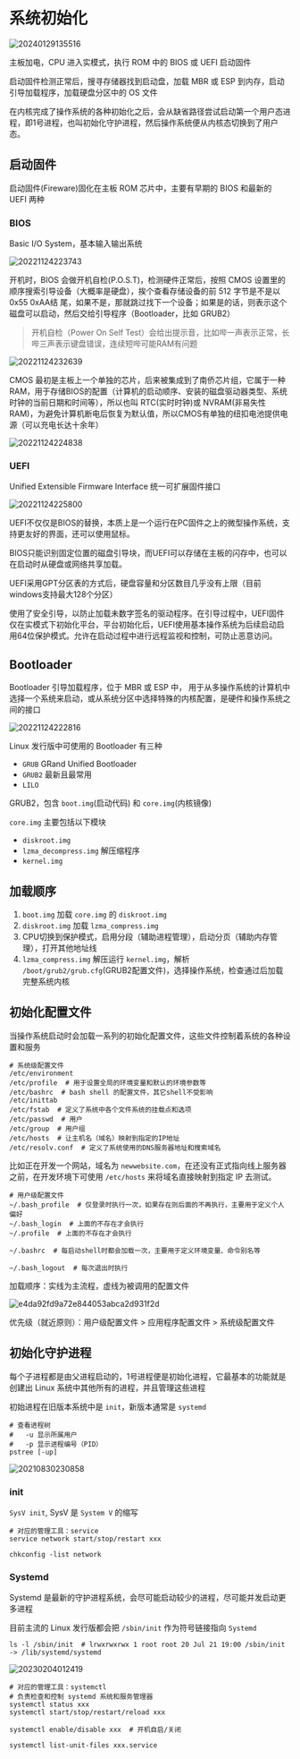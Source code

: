 # 系统初始化

![20240129135516](https://image.zuoright.com/20240129135516.png)

主板加电，CPU 进入实模式，执行 ROM 中的 BIOS 或 UEFI 启动固件

启动固件检测正常后，搜寻存储器找到启动盘，加载 MBR 或 ESP 到内存，启动引导加载程序，加载硬盘分区中的 OS 文件

在内核完成了操作系统的各种初始化之后，会从缺省路径尝试启动第一个用户态进程，即1号进程，也叫初始化守护进程，然后操作系统便从内核态切换到了用户态。

## 启动固件

启动固件(Fireware)固化在主板 ROM 芯片中，主要有早期的 BIOS 和最新的 UEFI 两种

### BIOS

Basic I/O System，基本输入输出系统

![20221124223743](https://image.zuoright.com/20221124223743.png)

开机时，BIOS 会做开机自检(P.O.S.T)，检测硬件正常后，按照 CMOS 设置里的顺序搜索引导设备（大概率是硬盘），挨个查看存储设备的前 512 字节是不是以 0x55 0xAA结 尾，如果不是，那就跳过找下一个设备；如果是的话，则表示这个磁盘可以启动，然后交给引导程序（Bootloader，比如 GRUB2）

> 开机自检（Power On Self Test）会给出提示音，比如哔一声表示正常，长哔三声表示键盘错误，连续短哔可能RAM有问题

![20221124232639](https://image.zuoright.com/20221124232639.png)

CMOS 最初是主板上一个单独的芯片，后来被集成到了南侨芯片组，它属于一种 RAM，用于存储BIOS的配置（计算机的启动顺序、安装的磁盘驱动器类型、系统时钟的当前日期和时间等），所以也叫 RTC(实时时钟)或 NVRAM(非易失性 RAM)，为避免计算机断电后恢复为默认值，所以CMOS有单独的纽扣电池提供电源（可以充电长达十余年）

![20221124224838](https://image.zuoright.com/20221124224838.png)

### UEFI

Unified Extensible Firmware Interface 统一可扩展固件接口

![20221124225800](https://image.zuoright.com/20221124225800.png)

UEFI不仅仅是BIOS的替换，本质上是一个运行在PC固件之上的微型操作系统，支持更友好的界面，还可以使用鼠标。

BIOS只能识别固定位置的磁盘引导块，而UEFI可以存储在主板的闪存中，也可以在启动时从硬盘或网络共享加载。

UEFI采用GPT分区表的方式后，硬盘容量和分区数目几乎没有上限（目前windows支持最大128个分区）

使用了安全引导，以防止加载未数字签名的驱动程序。在引导过程中，UEFI固件仅在实模式下初始化平台，平台初始化后，UEFI使用基本操作系统为后续启动启用64位保护模式。允许在启动过程中进行远程监视和控制，可防止恶意访问。

## Bootloader

Bootloader 引导加载程序，位于 MBR 或 ESP 中， 用于从多操作系统的计算机中选择一个系统来启动，或从系统分区中选择特殊的内核配置，是硬件和操作系统之间的接口

![20221124222816](https://image.zuoright.com/20221124222816.png)

Linux 发行版中可使用的 Bootloader 有三种

- `GRUB` GRand Unified Bootloader
- `GRUB2` 最新且最常用
- `LILO`

GRUB2，包含 `boot.img`(启动代码) 和 `core.img`(内核镜像)

`core.img` 主要包括以下模块

- `diskroot.img`
- `lzma_decompress.img` 解压缩程序
- `kernel.img`

## 加载顺序

1. `boot.img` 加载 `core.img` 的 `diskroot.img`
2. `diskroot.img` 加载 `lzma_compress.img`
3. CPU切换到保护模式，启用分段（辅助进程管理），启动分页（辅助内存管理），打开其他地址线
4. `lzma_compress.img` 解压运行 `kernel.img`，解析 `/boot/grub2/grub.cfg`(GRUB2配置文件)，选择操作系统，检查通过后加载完整系统内核

## 初始化配置文件

当操作系统启动时会加载一系列的初始化配置文件，这些文件控制着系统的各种设置和服务

```shell
# 系统级配置文件
/etc/environment
/etc/profile  # 用于设置全局的环境变量和默认的环境参数等
/etc/bashrc  # bash shell 的配置文件，其它shell不受影响
/etc/inittab
/etc/fstab  # 定义了系统中各个文件系统的挂载点和选项
/etc/passwd  # 用户
/etc/group  # 用户组
/etc/hosts  # 让主机名（域名）映射到指定的IP地址
/etc/resolv.conf  # 定义了系统使用的DNS服务器地址和搜索域名
```

比如正在开发一个网站，域名为 `newwebsite.com`，在还没有正式指向线上服务器之前，在开发环境下可使用 `/etc/hosts` 来将域名直接映射到指定 IP 去测试。

```shell
# 用户级配置文件
~/.bash_profile  # 仅登录时执行一次，如果存在则后面的不再执行，主要用于定义个人偏好
~/.bash_login  # 上面的不存在才会执行
~/.profile  # 上面的不存在才会执行

~/.bashrc  # 每启动shell时都会加载一次，主要用于定义环境变量、命令别名等

~/.bash_logout  # 每次退出时执行
```

加载顺序：实线为主流程，虚线为被调用的配置文件

![e4da92fd9a72e844053abca2d931f2d](https://image.zuoright.com/e4da92fd9a72e844053abca2d931f2d.jpg)

优先级（就近原则）：用户级配置文件 > 应用程序配置文件 > 系统级配置文件

## 初始化守护进程

每个子进程都是由父进程启动的，1号进程便是初始化进程，它最基本的功能就是创建出 Linux 系统中其他所有的进程，并且管理这些进程

初始进程在旧版本系统中是 `init`，新版本通常是 `systemd`

```shell
# 查看进程树
#   -u 显示所属用户
#   -p 显示进程编号（PID）
pstree [-up]
```

![20210830230858](https://image.zuoright.com/20210830230858.png)

### init

`SysV init`, SysV 是 `System V` 的缩写

```shell
# 对应的管理工具：service
service network start/stop/restart xxx

chkconfig -list network
```

### Systemd

Systemd 是最新的守护进程系统，会尽可能启动较少的进程，尽可能并发启动更多进程

目前主流的 Linux 发行版都会把 `/sbin/init` 作为符号链接指向 `Systemd`

```shell
ls -l /sbin/init  # lrwxrwxrwx 1 root root 20 Jul 21 19:00 /sbin/init -> /lib/systemd/systemd
```

![20230204012419](https://image.zuoright.com/20230204012419.png)

```shell
# 对应的管理工具：systemctl
# 负责检查和控制 systemd 系统和服务管理器
systemctl status xxx
systemctl start/stop/restart/reload xxx

systemctl enable/disable xxx  # 开机自启/关闭

systemctl list-unit-files xxx.service
```
